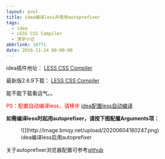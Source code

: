 ```yaml
---
layout: post
title: idea编译less并使用autoprefixer
tags:
  - idea
  - LESS CSS Compiler
  - 清学小记
abbrlink: 18771
date: 2016-11-24 00:00:00
---
```


<!-- wp:paragraph -->

idea插件地址： [LESS CSS Compiler](https://plugins.jetbrains.com/plugin?pr=&pluginId=7059 "LESS CSS Compiler")

<!-- /wp:paragraph -->

<!-- wp:paragraph -->

最新版2.6.9下载： [LESS CSS Compiler](https://plugins.jetbrains.com/plugin/download?pr=&updateId=14973 "LESS CSS Compiler")

<!-- /wp:paragraph -->

<!-- wp:paragraph -->

能不能下载看运气。。

<!-- /wp:paragraph -->

<!-- wp:paragraph -->

<span style="color: red;">PS：配置自动编译less，请移步</span> [idea配置less自动编译](http://www.bmqy.net/55120.html "idea配置less自动编译")

<!-- /wp:paragraph -->

<!-- wp:paragraph -->

**如需编译less时起用autoprefixer，请按下图配置Arguments项：**

<!-- /wp:paragraph -->

<!-- wp:image {"sizeSlug":"large"} -->
<figure class="wp-block-image size-large">![](http://image.bmqy.net/upload/20200604180247.png)<figcaption>idea编译less启用autoprefixer</figcaption></figure>
<!-- /wp:image -->

<!-- wp:paragraph -->

关于autoprefixer浏览器配置可参考[github](https://github.com/browserslist/browserslist#full-list)

<!-- /wp:paragraph -->
